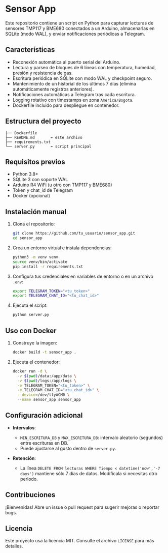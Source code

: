 # Sensor App

Este repositorio contiene un script en Python para capturar lecturas de sensores TMP117 y BME680 conectados a un Arduino, almacenarlas en SQLite (modo WAL), y enviar notificaciones periódicas a Telegram.

## Características

* Reconexión automática al puerto serial del Arduino.
* Lectura y parseo de bloques de 6 líneas con temperatura, humedad, presión y resistencia de gas.
* Escritura periódica en SQLite con modo WAL y checkpoint seguro.
* Mantenimiento de un historial de los últimos 7 días (elimina automáticamente registros anteriores).
* Notificaciones automáticas a Telegram tras cada escritura.
* Logging rotativo con timestamps en zona `America/Bogota`.
* Dockerfile incluido para despliegue en contenedor.

## Estructura del proyecto

```
├── Dockerfile
├── README.md       ← este archivo
├── requirements.txt
└── server.py       ← script principal
```

## Requisitos previos

* Python 3.8+
* SQLite 3 con soporte WAL
* Arduino R4 WiFi (u otro con TMP117 y BME680)
* Token y chat\_id de Telegram
* Docker (opcional)

## Instalación manual

1. Clona el repositorio:

   ```bash
   git clone https://github.com/tu_usuario/sensor_app.git
   cd sensor_app
   ```
2. Crea un entorno virtual e instala dependencias:

   ```bash
   python3 -m venv venv
   source venv/bin/activate
   pip install -r requirements.txt
   ```
3. Configura tus credenciales en variables de entorno o en un archivo `.env`:

   ```bash
   export TELEGRAM_TOKEN="<tu_token>"
   export TELEGRAM_CHAT_ID="<tu_chat_id>"
   ```
4. Ejecuta el script:

   ```bash
   python server.py
   ```

## Uso con Docker

1. Construye la imagen:

   ```bash
   docker build -t sensor_app .
   ```
2. Ejecuta el contenedor:

   ```bash
   docker run -d \
     -v $(pwd)/data:/app/data \
     -v $(pwd)/logs:/app/logs \
     -e TELEGRAM_TOKEN="<tu_token>" \
     -e TELEGRAM_CHAT_ID="<tu_chat_id>" \
     --device=/dev/ttyACM0 \
     --name sensor_app sensor_app
   ```

## Configuración adicional

* **Intervalos**:

  * `MIN_ESCRITURA_DB` y `MAX_ESCRITURA_DB`: intervalo aleatorio (segundos) entre escrituras en DB.
  * Puede ajustarse al gusto dentro de `server.py`.
* **Retención**:

  * La línea `DELETE FROM lecturas WHERE Tiempo < datetime('now','-7 days')` mantiene sólo 7 días de datos. Modifícala si necesitas otro periodo.

## Contribuciones

¡Bienvenidas! Abre un issue o pull request para sugerir mejoras o reportar bugs.

## Licencia

Este proyecto usa la licencia MIT. Consulte el archivo `LICENSE` para más detalles.
